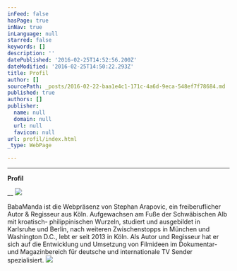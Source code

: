 ```yaml
---
inFeed: false
hasPage: true
inNav: true
inLanguage: null
starred: false
keywords: []
description: ''
datePublished: '2016-02-25T14:52:56.200Z'
dateModified: '2016-02-25T14:50:22.293Z'
title: Profil
author: []
sourcePath: _posts/2016-02-22-baa1e4c1-171c-4a6d-9eca-548ef7f78684.md
published: true
authors: []
publisher:
  name: null
  domain: null
  url: null
  favicon: null
url: profil/index.html
_type: WebPage

---
```

****

**Profil**

__
![](https://the-grid-user-content.s3-us-west-2.amazonaws.com/ca381778-b42a-4834-82cd-aeb9baabf11b.JPG)

BabaManda ist die Webpräsenz von Stephan Arapovic, ein freiberuflicher Autor & Regisseur aus Köln. Aufgewachsen am Fuße der Schwäbischen Alb mit kroatisch- philippinischen
Wurzeln, studiert und ausgebildet in Karlsruhe und Berlin, nach weiteren
Zwischenstopps in München und Washington D.C., lebt er seit 2013 in Köln. Als
Autor und Regisseur hat er sich auf die Entwicklung und Umsetzung von Filmideen
im Dokumentar- und Magazinbereich für deutsche und internationale TV Sender spezialisiert.
![](https://the-grid-user-content.s3-us-west-2.amazonaws.com/8c165d79-28a8-493c-871d-aada26d3d98c.JPG)